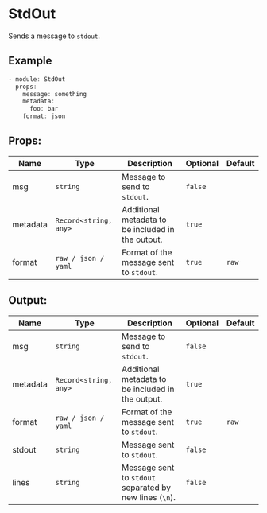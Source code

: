 # StdOut

Sends a message to `stdout`.

## Example

```typescript
- module: StdOut
  props:
    message: something
    metadata:
      foo: bar
    format: json
```

## Props:

| Name | Type | Description | Optional | Default |
| ---- | ---- | ----------- | -------- | ------- |
| msg | `string` | Message to send to `stdout`. | `false` |  |
| metadata | `Record<string, any>` | Additional metadata to be included in the output. | `true` |  |
| format | `raw / json / yaml` | Format of the message sent to `stdout`. | `true` | `raw` |

## Output:

| Name | Type | Description | Optional | Default |
| ---- | ---- | ----------- | -------- | ------- |
| msg | `string` | Message to send to `stdout`. | `false` |  |
| metadata | `Record<string, any>` | Additional metadata to be included in the output. | `true` |  |
| format | `raw / json / yaml` | Format of the message sent to `stdout`. | `true` | `raw` |
| stdout | `string` | Message sent to `stdout`. | `false` |  |
| lines | `string` | Message sent to `stdout` separated by new lines (`\n`). | `false` |  |
